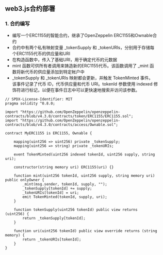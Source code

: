 ## web3.js合约部署

### 1. 合约编写
- 编写一个ERC1155的智能合约，继承了OpenZeppelin ERC1155和Ownable合约
- 合约中有两个私有映射变量 _tokenSupply 和 _tokenURIs，分别用于存储每个ERC1155代币的供应量和URI
- 在构造函数中，传入了基础URI，用于确定代币的元数据
- mint 函数可供所有者调用来铸造新的ERC1155代币。该函数调用了 _mint 函数将新代币的供应量添加到特定帐户中
- _tokenSupply 和 _tokenURIs 映射都会更新，并触发 TokenMinted 事件。 该事件记录了代币 ID，代币供应量和代币 URI。tokenId 参数使用 indexed 修饰符进行标记，以便在事件日志中可以更快速地搜索并访问该参数。 
```  
// SPDX-License-Identifier: MIT
pragma solidity ^0.8.0;

import "https://github.com/OpenZeppelin/openzeppelin-contracts/blob/v4.3.0/contracts/token/ERC1155/ERC1155.sol";
import "https://github.com/OpenZeppelin/openzeppelin-contracts/blob/v4.3.0/contracts/access/Ownable.sol";

contract MyERC1155 is ERC1155, Ownable {

    mapping(uint256 => uint256) private _tokenSupply;
    mapping(uint256 => string) private _tokenURIs;

    event TokenMinted(uint256 indexed tokenId, uint256 supply, string uri);

    constructor(string memory uri) ERC1155(uri) {}

    function mint(uint256 tokenId, uint256 supply, string memory uri) public onlyOwner {
        _mint(msg.sender, tokenId, supply, "");
        _tokenSupply[tokenId] += supply;
        _tokenURIs[tokenId] = uri;
        emit TokenMinted(tokenId, supply, uri);
    }

    function tokenSupply(uint256 tokenId) public view returns (uint256) {
        return _tokenSupply[tokenId];
    }

    function uri(uint256 tokenId) public view override returns (string memory) {
        return _tokenURIs[tokenId];
    }
}
```  